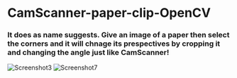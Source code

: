 # CamScanner-paper-clip-OpenCV
### It does as name suggests. Give an image of a paper then select the corners and it will chnage its prespectives by cropping it and changing the angle just like CamScanner!
![Screenshot3](https://github.com/user-attachments/assets/1cec7793-04c9-4884-b4e9-577daf9cddd6)   ![Screenshot7](https://github.com/user-attachments/assets/e25dfeb2-c55f-486a-9f38-8d768f09adc3)



